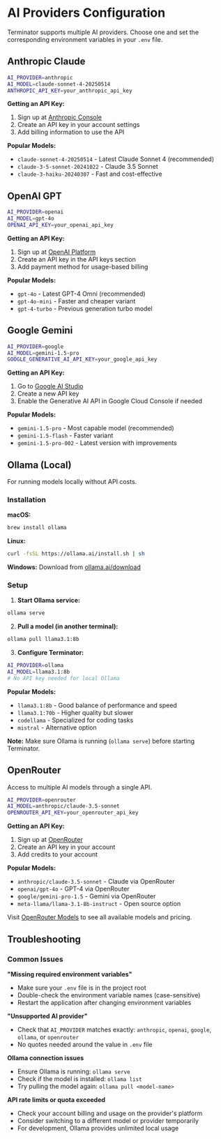 # AI Providers Configuration

Terminator supports multiple AI providers. Choose one and set the corresponding environment variables in your `.env` file.

## Anthropic Claude

```bash
AI_PROVIDER=anthropic
AI_MODEL=claude-sonnet-4-20250514
ANTHROPIC_API_KEY=your_anthropic_api_key
```

**Getting an API Key:**
1. Sign up at [Anthropic Console](https://console.anthropic.com/)
2. Create an API key in your account settings
3. Add billing information to use the API

**Popular Models:**
- `claude-sonnet-4-20250514` - Latest Claude Sonnet 4 (recommended)
- `claude-3-5-sonnet-20241022` - Claude 3.5 Sonnet
- `claude-3-haiku-20240307` - Fast and cost-effective

## OpenAI GPT

```bash
AI_PROVIDER=openai
AI_MODEL=gpt-4o
OPENAI_API_KEY=your_openai_api_key
```

**Getting an API Key:**
1. Sign up at [OpenAI Platform](https://platform.openai.com/)
2. Create an API key in the API keys section
3. Add payment method for usage-based billing

**Popular Models:**
- `gpt-4o` - Latest GPT-4 Omni (recommended)
- `gpt-4o-mini` - Faster and cheaper variant
- `gpt-4-turbo` - Previous generation turbo model

## Google Gemini

```bash
AI_PROVIDER=google
AI_MODEL=gemini-1.5-pro
GOOGLE_GENERATIVE_AI_API_KEY=your_google_api_key
```

**Getting an API Key:**
1. Go to [Google AI Studio](https://aistudio.google.com/)
2. Create a new API key
3. Enable the Generative AI API in Google Cloud Console if needed

**Popular Models:**
- `gemini-1.5-pro` - Most capable model (recommended)
- `gemini-1.5-flash` - Faster variant
- `gemini-1.5-pro-002` - Latest version with improvements

## Ollama (Local)

For running models locally without API costs.

### Installation

**macOS:**
```bash
brew install ollama
```

**Linux:**
```bash
curl -fsSL https://ollama.ai/install.sh | sh
```

**Windows:**
Download from [ollama.ai/download](https://ollama.ai/download)

### Setup

1. **Start Ollama service:**
```bash
ollama serve
```

2. **Pull a model (in another terminal):**
```bash
ollama pull llama3.1:8b
```

3. **Configure Terminator:**
```bash
AI_PROVIDER=ollama
AI_MODEL=llama3.1:8b
# No API key needed for local Ollama
```

**Popular Models:**
- `llama3.1:8b` - Good balance of performance and speed
- `llama3.1:70b` - Higher quality but slower
- `codellama` - Specialized for coding tasks
- `mistral` - Alternative option

**Note:** Make sure Ollama is running (`ollama serve`) before starting Terminator.

## OpenRouter

Access to multiple AI models through a single API.

```bash
AI_PROVIDER=openrouter
AI_MODEL=anthropic/claude-3.5-sonnet
OPENROUTER_API_KEY=your_openrouter_api_key
```

**Getting an API Key:**
1. Sign up at [OpenRouter](https://openrouter.ai/)
2. Create an API key in your account
3. Add credits to your account

**Popular Models:**
- `anthropic/claude-3.5-sonnet` - Claude via OpenRouter
- `openai/gpt-4o` - GPT-4 via OpenRouter  
- `google/gemini-pro-1.5` - Gemini via OpenRouter
- `meta-llama/llama-3.1-8b-instruct` - Open source option

Visit [OpenRouter Models](https://openrouter.ai/models) to see all available models and pricing.

## Troubleshooting

### Common Issues

**"Missing required environment variables"**
- Make sure your `.env` file is in the project root
- Double-check the environment variable names (case-sensitive)
- Restart the application after changing environment variables

**"Unsupported AI provider"**
- Check that `AI_PROVIDER` matches exactly: `anthropic`, `openai`, `google`, `ollama`, or `openrouter`
- No quotes needed around the value in `.env` file

**Ollama connection issues**
- Ensure Ollama is running: `ollama serve`
- Check if the model is installed: `ollama list`
- Try pulling the model again: `ollama pull <model-name>`

**API rate limits or quota exceeded**
- Check your account billing and usage on the provider's platform
- Consider switching to a different model or provider temporarily
- For development, Ollama provides unlimited local usage
